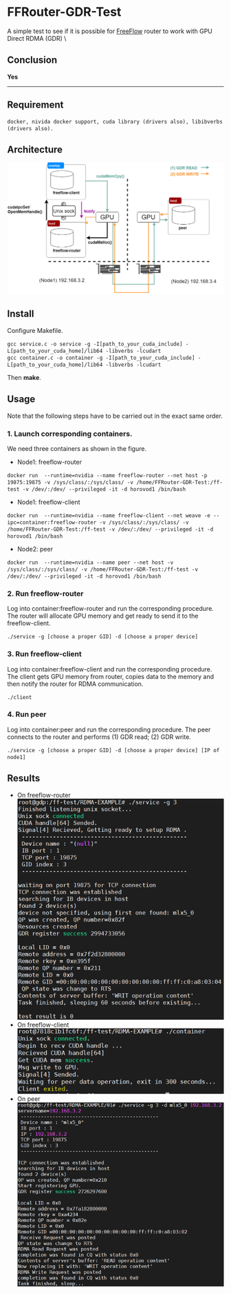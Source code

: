 # FFRouter-GDR-Test
A simple test to see if it is possible for [FreeFlow](https://github.com/microsoft/Freeflow) router to work with GPU Direct RDMA (GDR) \
## Conclusion
**Yes**
***
## Requirement
```
docker, nivida docker support, cuda library (drivers also), libibverbs (drivers also). 
```
## Architecture
![procedure architecture](./doc/arch.png "Test procedure arch")
## Install
Configure Makefile.
```
gcc service.c -o service -g -I[path_to_your_cuda_include] -L[path_to_your_cuda_home]/lib64 -libverbs -lcudart
gcc container.c -o container -g -I[path_to_your_cuda_include] -L[path_to_your_cuda_home]/lib64 -libverbs -lcudart
```
Then **make**.
## Usage
Note that the following steps have to be carried out in the exact same order.
### 1. Launch corresponding containers.
We need three containers as shown in the figure. 
- Node1: freeflow-router
```
docker run  --runtime=nvidia --name freeflow-router --net host -p 19875:19875 -v /sys/class/:/sys/class/ -v /home/FFRouter-GDR-Test:/ff-test -v /dev/:/dev/ --privileged -it -d horovod1 /bin/bash
```
- Node1: freeflow-client
```
docker run  --runtime=nvidia --name freeflow-client --net weave -e --ipc=container:freeflow-router -v /sys/class/:/sys/class/ -v /home/FFRouter-GDR-Test:/ff-test -v /dev/:/dev/ --privileged -it -d horovod1 /bin/bash
```
- Node2: peer
```
docker run  --runtime=nvidia --name peer --net host -v /sys/class/:/sys/class/ -v /home/FFRouter-GDR-Test:/ff-test -v /dev/:/dev/ --privileged -it -d horovod1 /bin/bash
```
### 2. Run freeflow-router
Log into container:freeflow-router and run the corresponding procedure. The router will allocate GPU memory and get ready to send it to the freeflow-client. 
```
./service -g [choose a proper GID] -d [choose a proper device]
```
### 3. Run freeflow-client
Log into container:freeflow-client and run the corresponding procedure. The client gets GPU memory from router, copies data to the memory and then notify the router for RDMA communication.
```
./client
```
### 4. Run peer
Log into container:peer and run the corresponding procedure. The peer connects to the router and performs (1) GDR read; (2) GDR write.
```
./service -g [choose a proper GID] -d [choose a proper device] [IP of node1]
```
## Results
- On freeflow-router \
![result-ffrouter](./doc/result-ffrouter.png "result-ffrouter")
- On freeflow-client \
![result-ffclient](./doc/result-ffclient.png "result-ffclient")
- On peer \
![result-peer](./doc/result-peer.png "result-peer")
